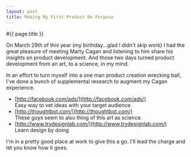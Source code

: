 ```yaml
---
layout: post
title: Making My First Product On Purpose
---
```


#{{ page.title }}

On March 29th of this year (my birthday...glad I didn't skip work) I had the great pleasure of meeting Marty Cagan and listening to him share his insights on product development. And those two days turned product development from an art, to a science, in my mind.

In an effort to turn myself into a one man product creation wrecking ball, I've done a bunch of supplemental research to augment my Cagan experience.  
  
* [http://facebook.com/ads/](http://facebook.com/ads/)  
Easy way to vet ideas with your target audience.  
* [http://thoughtbot.com/](http://thoughtbot.com/)  
These guys seem to also thing of this art as science.  
* [http://www.trydesignlab.com/](http://www.trydesignlab.com/)  
Learn design by doing  

  
I'm in a pretty good place at work to give this a go. I'll lead the charge and let you know how it goes. 

